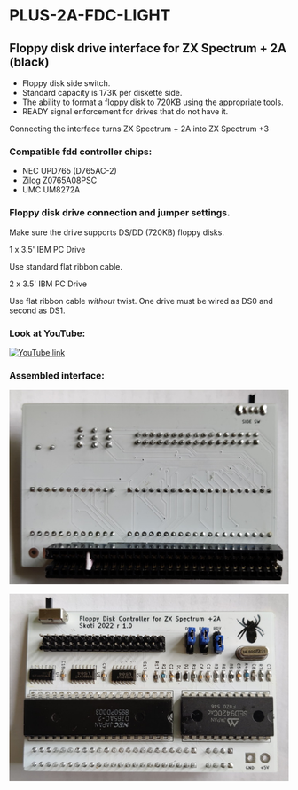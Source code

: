# PLUS-2A-FDC-LIGHT
## Floppy disk drive interface for ZX Spectrum + 2A (black)

* Floppy disk side switch.
* Standard capacity is 173K per diskette side.
* The ability to format a floppy disk to 720KB using the appropriate tools.
* READY signal enforcement for drives that do not have it.

Connecting the interface turns ZX Spectrum + 2A into ZX Spectrum +3

### Compatible fdd controller chips:

* NEC UPD765 (D765AC-2)
* Zilog Z0765A08PSC
* UMC UM8272A

### Floppy disk drive connection and jumper settings.

Make sure the drive supports DS/DD (720KB) floppy disks. 

1 x 3.5' IBM PC Drive

Use standard flat ribbon cable. 

2 x 3.5' IBM PC Drive

Use flat ribbon cable *without* twist. One drive must be wired as DS0 and second as DS1.

### Look at YouTube:
[![YouTube link](https://img.youtube.com/vi/KGCfneKMlBE/0.jpg)](https://www.youtube.com/watch?v=KGCfneKMlBE)

### Assembled interface:
![Plus 2A FDC Light Front](/photos/plus2a_fdc_light02_s.jpg)

![Plus 2A FDC Light Back](/photos/plus2a_fdc_light01_s.jpg)
